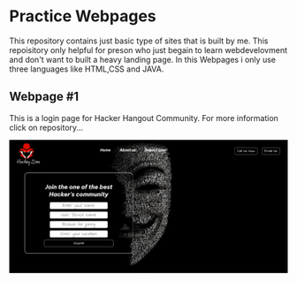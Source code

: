 
# Practice Webpages
This repository contains just basic type of sites that is built by me.
This repoisitory only helpful for preson who just begain to learn webdevelovment and don't want to built a heavy landing page.
 In this Webpages i only use three languages like HTML,CSS and JAVA.


## Webpage #1
This is a login page for Hacker Hangout Community. 
For more information click on repository...

![App Screenshot](https://github.com/PRINCE-PRASAD/Practice_Site/blob/main/Hacker_Hangout_Login_Page/images/Web_Output.png?raw=true)

